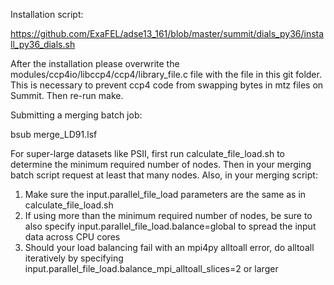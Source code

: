 Installation script:

https://github.com/ExaFEL/adse13_161/blob/master/summit/dials_py36/install_py36_dials.sh

After the installation please overwrite the modules/ccp4io/libccp4/ccp4/library_file.c file with the file in this git folder. This is necessary to prevent ccp4 code from swapping bytes in mtz files on Summit. Then re-run make.

Submitting a merging batch job:

bsub merge_LD91.lsf

For super-large datasets like PSII, first run calculate_file_load.sh to determine the minimum required number of nodes.
Then in your merging batch script request at least that many nodes. Also, in your merging script:
1. Make sure the input.parallel_file_load parameters are the same as in calculate_file_load.sh
2. If using more than the minimum required number of nodes, be sure to also specify input.parallel_file_load.balance=global to spread the input data across CPU cores
3. Should your load balancing fail with an mpi4py alltoall error, do alltoall iteratively by specifying  input.parallel_file_load.balance_mpi_alltoall_slices=2 or larger 

